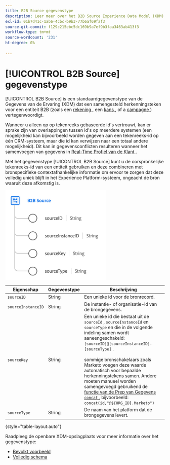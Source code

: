 ```yaml
---
title: B2B Source-gegevenstype
description: Leer meer over het B2B Source Experience Data Model (XDM) gegevenstype.
exl-id: 01b7d41c-1ab6-4cbc-b9b3-77b6af69faf3
source-git-commit: f129c215ebc5dc169b9a7ef9b3faa3463ab413f3
workflow-type: tm+mt
source-wordcount: '231'
ht-degree: 0%

---
```


# [!UICONTROL B2B Source] gegevenstype

[!UICONTROL B2B Source] is een standaardgegevenstype van de Gegevens van de Ervaring (XDM) dat een samengesteld herkenningsteken voor een entiteit B2B (zoals een [ rekening ](../classes/b2b/business-account.md), een [ kans ](../classes/b2b/business-opportunity.md), of a [ campagne ](../classes/b2b/business-campaign.md)) vertegenwoordigt.

Wanneer u alleen op op tekenreeks gebaseerde id&#39;s vertrouwt, kan er sprake zijn van overlappingen tussen id&#39;s op meerdere systemen (een mogelijkheid kan bijvoorbeeld worden gegeven aan een tekenreeks-id op één CRM-systeem, maar die id kan verwijzen naar een totaal andere mogelijkheid). Dit kan in gegevensconflicten resulteren wanneer het samenvoegen van gegevens in [ Real-Time Profiel van de Klant ](../../profile/home.md).

Met het gegevenstype [!UICONTROL B2B Source] kunt u de oorspronkelijke tekenreeks-id van een entiteit gebruiken en deze combineren met bronspecifieke contextafhankelijke informatie om ervoor te zorgen dat deze volledig uniek blijft in het Experience Platform-systeem, ongeacht de bron waaruit deze afkomstig is.

![ B2B de Structuur van Source ](../images/data-types/b2b-source.png)

| Eigenschap | Gegevenstype | Beschrijving |
| --- | --- | --- |
| `sourceID` | String | Een unieke id voor de bronrecord. |
| `sourceInstanceID` | String | De instantie- of organisatie-id van de brongegevens. |
| `sourceKey` | String | Een unieke id die bestaat uit de `sourceId` , `sourceInstanceId` en `sourceType` en die in de volgende indeling samen wordt aaneengeschakeld: `[sourceID]@[sourceInstanceID].[sourceType]` .<br><br> sommige bronschakelaars zoals Marketo voegen deze waarde automatisch voor bepaalde herkenningstekens samen. Andere moeten manueel worden samengevoegd gebruikend de [ functie van de Prep van Gegevens `concat` ](../../data-prep/functions.md#string), bijvoorbeeld: `concat(id,"@${ORG_ID}.Marketo")` |
| `sourceType` | String | De naam van het platform dat de brongegevens levert. |

{style="table-layout:auto"}

Raadpleeg de openbare XDM-opslagplaats voor meer informatie over het gegevenstype:

* [ Bevolkt voorbeeld ](https://github.com/adobe/xdm/blob/master/components/datatypes/b2b/b2b-source.example.1.json)
* [ Volledig schema ](https://github.com/adobe/xdm/blob/master/components/datatypes/b2b/b2b-source.schema.json)
